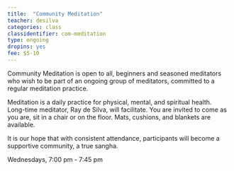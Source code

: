 ```yaml
---
title:  "Community Meditation"
teacher: desilva
categories: class
classidentifier: com-meditation
type: ongoing
dropins: yes
fee: $5-10
---
```


Community Meditation is open to all, beginners and seasoned meditators who wish
to be part of an ongoing group of meditators, committed to a regular meditation
practice.

Meditation is a daily practice for physical, mental, and spiritual health.
Long-time meditator, Ray de Silva, will facilitate. You are invited to come as
you are, sit in a chair or on the floor. Mats, cushions, and blankets are available.

It is our hope that with consistent attendance, participants will become a
supportive community, a true sangha.

Wednesdays, 7:00 pm - 7:45 pm
